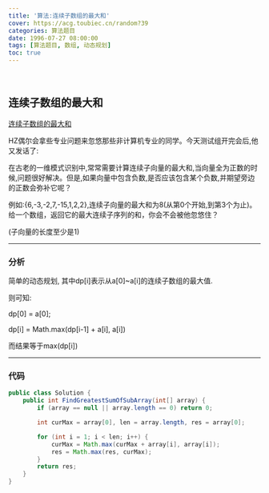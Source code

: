 ```yaml
---
title: '算法:连续子数组的最大和'
cover: https://acg.toubiec.cn/random?39
categories: 算法题目
date: 1996-07-27 08:00:00
tags: [算法题目, 数组, 动态规划]
toc: true
---
```


<br/>

<!--more-->

## 连续子数组的最大和

[连续子数组的最大和](https://www.nowcoder.com/practice/459bd355da1549fa8a49e350bf3df484?tpId=13&tqId=11183&tPage=2&rp=1&ru=%2Fta%2Fcoding-interviews&qru=%2Fta%2Fcoding-interviews%2Fquestion-ranking)

HZ偶尔会拿些专业问题来忽悠那些非计算机专业的同学。今天测试组开完会后,他又发话了:

在古老的一维模式识别中,常常需要计算连续子向量的最大和,当向量全为正数的时候,问题很好解决。但是,如果向量中包含负数,是否应该包含某个负数,并期望旁边的正数会弥补它呢？

例如:{6,-3,-2,7,-15,1,2,2},连续子向量的最大和为8(从第0个开始,到第3个为止)。给一个数组，返回它的最大连续子序列的和，你会不会被他忽悠住？

(子向量的长度至少是1)

****

### 分析

简单的动态规划, 其中dp[i]表示从a[0]~a[i]的连续子数组的最大值.

则可知:

dp[0] = a[0];

dp[i] = Math.max(dp[i-1] + a[i], a[i])

而结果等于max(dp[i])

****

### 代码

```java
public class Solution {
    public int FindGreatestSumOfSubArray(int[] array) {
        if (array == null || array.length == 0) return 0;

        int curMax = array[0], len = array.length, res = array[0];

        for (int i = 1; i < len; i++) {
            curMax = Math.max(curMax + array[i], array[i]);
            res = Math.max(res, curMax);
        }
        return res;
    }
}
```

